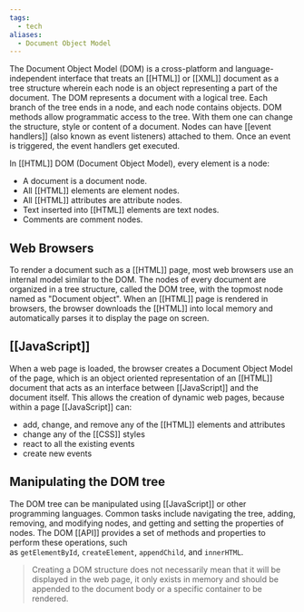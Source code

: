 ```yaml
---
tags:
  - tech
aliases:
  - Document Object Model
---
```

The Document Object Model (DOM) is a cross-platform and language-independent interface that treats an [[HTML]] or [[XML]] document as a tree structure wherein each node is an object representing a part of the document.
The DOM represents a document with a logical tree.
Each branch of the tree ends in a node, and each node contains objects.
DOM methods allow programmatic access to the tree. 
With them one can change the structure, style or content of a document.
Nodes can have [[event handlers]] (also known as event listeners) attached to them.
Once an event is triggered, the event handlers get executed.

In [[HTML]] DOM (Document Object Model), every element is a node:
- A document is a document node.
- All [[HTML]] elements are element nodes.
- All [[HTML]] attributes are attribute nodes.
- Text inserted into [[HTML]] elements are text nodes.
- Comments are comment nodes.

## Web Browsers
To render a document such as a [[HTML]] page, most web browsers use an internal model similar to the DOM.
The nodes of every document are organized in a tree structure, called the DOM tree, with the topmost node named as "Document object".
When an [[HTML]] page is rendered in browsers, the browser downloads the [[HTML]] into local memory and automatically parses it to display the page on screen.

## [[JavaScript]]
When a web page is loaded, the browser creates a Document Object Model of the page, which is an object oriented representation of an [[HTML]] document that acts as an interface between [[JavaScript]] and the document itself.
This allows the creation of dynamic web pages, because within a page [[JavaScript]] can:
- add, change, and remove any of the [[HTML]] elements and attributes
- change any of the [[CSS]] styles
- react to all the existing events
- create new events

## Manipulating the DOM tree
The DOM tree can be manipulated using [[JavaScript]] or other programming languages.
Common tasks include navigating the tree, adding, removing, and modifying nodes, and getting and setting the properties of nodes.
The DOM [[API]] provides a set of methods and properties to perform these operations, such as `getElementById`, `createElement`, `appendChild`, and `innerHTML`.

> Creating a DOM structure does not necessarily mean that it will be displayed in the web page, it only exists in memory and should be appended to the document body or a specific container to be rendered.
